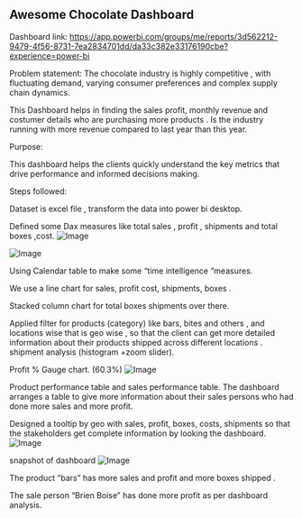 
## Awesome Chocolate Dashboard

Dashboard link:
https://app.powerbi.com/groups/me/reports/3d562212-9479-4f56-8731-7ea2834701dd/da33c382e33176190cbe?experience=power-bi

Problem statement:
The chocolate industry is highly competitive , with fluctuating demand, varying  consumer preferences and complex supply chain dynamics.

This Dashboard helps in finding the sales profit, monthly revenue and costumer details who are purchasing more products . Is the industry running with more revenue compared to last year than this year.

Purpose:

This dashboard helps the clients quickly understand the key metrics that drive performance and informed decisions making.

Steps followed:

Dataset is excel file , transform the data into power bi desktop.

Defined some Dax measures like  total sales , profit , shipments and total boxes ,cost.
![Image](https://github.com/user-attachments/assets/24f239d7-3088-4d9f-99bd-6b02ed671bde)

![Image](https://github.com/user-attachments/assets/71fb0647-b0a1-4008-96e9-4b44c6e5822e)

Using Calendar table to make some “time intelligence “measures.

We use a line chart for sales, profit cost,  shipments, boxes .

Stacked column chart for total boxes shipments over there.

Applied filter for products (category) like bars, bites and others , and locations wise that is geo wise , so that the client can get more detailed information about their products shipped across different locations . shipment analysis (histogram +zoom slider).

Profit % Gauge chart.
(60.3%)
![Image](https://github.com/user-attachments/assets/ac40f396-9029-4aff-a701-0f6b938c044a)

Product performance table and sales performance table. The dashboard arranges a table to give more information about their sales persons who had done more sales and more profit.

Designed a tooltip by geo with sales, profit, boxes, costs, shipments so that the stakeholders get complete information by looking the dashboard.
![Image](https://github.com/user-attachments/assets/2d20e096-fefc-4cd8-a2c8-8bf977c8e3c5)

snapshot of dashboard
![Image](https://github.com/user-attachments/assets/4e7345cc-5cb6-4afe-b01c-5402c974805f)

The product  “bars” has more sales and profit and more boxes shipped .

The sale person  “Brien Boise” has done more profit as per dashboard analysis.

